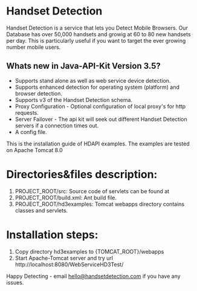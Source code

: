 # Handset Detection

Handset Detection is a service that lets you Detect Mobile Browsers. Our Database has over 50,000 handsets and growig at 60 to 80 new handsets per day. This is particularly useful if you want to target the ever growing number mobile users. 

## Whats new in Java-API-Kit Version 3.5?
* Supports stand alone as well as web service device detection.
* Supports enhanced detection for operating system (platform) and browser detection.
* Supports v3 of the Handset Detection schema.
* Proxy Configuration - Optional configuration of local proxy's for http requests.
* Server Failover - The api kit will seek out different Handset Detection servers if a connection times out.
* A config file.

This is the installation guide of HDAPI examples. The examples are tested on Apache Tomcat 8.0

# Directories&files description:
1. PROJECT_ROOT/src: Source code of servlets can be found at 
2. PROJECT_ROOT/build.xml: Ant build file.
3. PROJECT_ROOT/hd3examples: Tomcat webapps directory contains classes and servlets. 

# Installation steps:
1. Copy directory hd3examples to {TOMCAT_ROOT}/webapps
2. Start Apache-Tomcat server and try url http://localhost:8080/WebServiceHD3Test/

Happy Detecting - email hello@handsetdetection.com if you have any issues.



